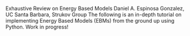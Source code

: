 Exhaustive Review on Energy Based Models 
Daniel A. Espinosa Gonzalez, UC Santa Barbara, Strukov Group 
The following is an in-depth tutorial on implementing Energy Based Models (EBMs) from the ground up using Python. Work in progress!
